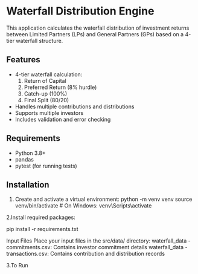 # Waterfall Distribution Engine

This application calculates the waterfall distribution of investment returns between Limited Partners (LPs) and General Partners (GPs) based on a 4-tier waterfall structure.

## Features

- 4-tier waterfall calculation:
  1. Return of Capital
  2. Preferred Return (8% hurdle)
  3. Catch-up (100%)
  4. Final Split (80/20)
- Handles multiple contributions and distributions
- Supports multiple investors
- Includes validation and error checking

## Requirements

- Python 3.8+
- pandas
- pytest (for running tests)

## Installation

1. Create and activate a virtual environment:
python -m venv venv
source venv/bin/activate  # On Windows: venv\Scripts\activate

2.Install required packages:

pip install -r requirements.txt

Input Files
Place your input files in the src/data/ directory:
waterfall_data - commitments.csv: Contains investor commitment details
waterfall_data - transactions.csv: Contains contribution and distribution records

3.To Run
```python src/main.py
